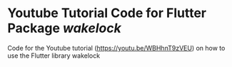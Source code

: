 # Youtube Tutorial Code for Flutter Package *wakelock*
Code for the Youtube tutorial (https://youtu.be/WBHhnT9zVEU) on how to use the Flutter library wakelock
